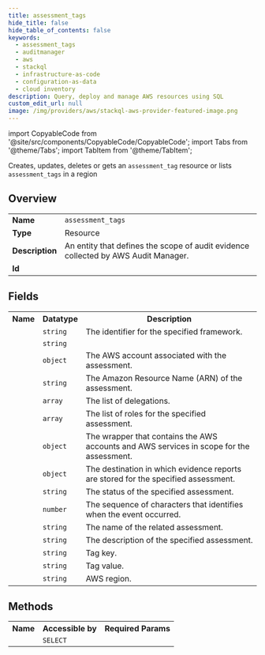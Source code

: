 ```yaml
---
title: assessment_tags
hide_title: false
hide_table_of_contents: false
keywords:
  - assessment_tags
  - auditmanager
  - aws
  - stackql
  - infrastructure-as-code
  - configuration-as-data
  - cloud inventory
description: Query, deploy and manage AWS resources using SQL
custom_edit_url: null
image: /img/providers/aws/stackql-aws-provider-featured-image.png
---
```


import CopyableCode from '@site/src/components/CopyableCode/CopyableCode';
import Tabs from '@theme/Tabs';
import TabItem from '@theme/TabItem';

Creates, updates, deletes or gets an <code>assessment_tag</code> resource or lists <code>assessment_tags</code> in a region

## Overview
<table><tbody>
<tr><td><b>Name</b></td><td><code>assessment_tags</code></td></tr>
<tr><td><b>Type</b></td><td>Resource</td></tr>
<tr><td><b>Description</b></td><td>An entity that defines the scope of audit evidence collected by AWS Audit Manager.</td></tr>
<tr><td><b>Id</b></td><td><CopyableCode code="aws.auditmanager.assessment_tags" /></td></tr>
</tbody></table>

## Fields
<table><tbody><tr><th>Name</th><th>Datatype</th><th>Description</th></tr><tr><td><CopyableCode code="framework_id" /></td><td><code>string</code></td><td>The identifier for the specified framework.</td></tr>
<tr><td><CopyableCode code="assessment_id" /></td><td><code>string</code></td><td></td></tr>
<tr><td><CopyableCode code="aws_account" /></td><td><code>object</code></td><td>The AWS account associated with the assessment.</td></tr>
<tr><td><CopyableCode code="arn" /></td><td><code>string</code></td><td>The Amazon Resource Name (ARN) of the assessment.</td></tr>
<tr><td><CopyableCode code="delegations" /></td><td><code>array</code></td><td>The list of delegations.</td></tr>
<tr><td><CopyableCode code="roles" /></td><td><code>array</code></td><td>The list of roles for the specified assessment.</td></tr>
<tr><td><CopyableCode code="scope" /></td><td><code>object</code></td><td>The wrapper that contains the AWS accounts and AWS services in scope for the assessment.</td></tr>
<tr><td><CopyableCode code="assessment_reports_destination" /></td><td><code>object</code></td><td>The destination in which evidence reports are stored for the specified assessment.</td></tr>
<tr><td><CopyableCode code="status" /></td><td><code>string</code></td><td>The status of the specified assessment.</td></tr>
<tr><td><CopyableCode code="creation_time" /></td><td><code>number</code></td><td>The sequence of characters that identifies when the event occurred.</td></tr>
<tr><td><CopyableCode code="name" /></td><td><code>string</code></td><td>The name of the related assessment.</td></tr>
<tr><td><CopyableCode code="description" /></td><td><code>string</code></td><td>The description of the specified assessment.</td></tr>
<tr><td><CopyableCode code="tag_key" /></td><td><code>string</code></td><td>Tag key.</td></tr>
<tr><td><CopyableCode code="tag_value" /></td><td><code>string</code></td><td>Tag value.</td></tr>
<tr><td><CopyableCode code="region" /></td><td><code>string</code></td><td>AWS region.</td></tr>
</tbody></table>

## Methods

<table><tbody>
  <tr>
    <th>Name</th>
    <th>Accessible by</th>
    <th>Required Params</th>
  </tr>
  <tr>
    <td><CopyableCode code="view" /></td>
    <td><code>SELECT</code></td>
    <td><CopyableCode code="region" /></td>
  </tr>
</tbody></table>








